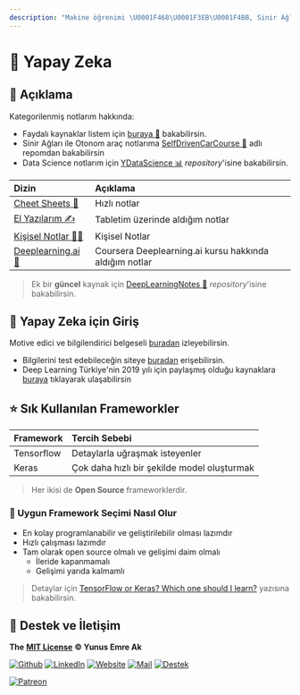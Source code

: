 ```yaml
---
description: "Makine öğrenimi \U0001F468‍\U0001F3EB\U0001F4BB, Sinir Ağları \U0001F578 ve Deep Learning \U0001F9E0 üzerine çalışmalarım."
---
```


# 🧠 Yapay Zeka

## 🗽 Açıklama

Kategorilenmiş notlarım hakkında:

* Faydalı kaynaklar listem için [buraya 🌟](kisisel-notlar/0-faydali-kaynaklar.md) bakabilirsin.
* Sinir Ağları ile Otonom araç notlarıma [SelfDrivenCarCourse 🚗](https://github.com/yedhrab/SelfDrivenCarCourse) adlı repomdan bakabilirsin
* Data Science notlarım için [YDataScience 📊](https://github.com/yedhrab/YDataScience) _repository_'isine bakabilirsin.

| Dizin | Açıklama |
| :--- | :--- |
| [Cheet Sheets 🏃‍️](cheet-sheets.md) | Hızlı notlar |
| [El Yazılarım ✍](el-yazilarim.md) | Tabletim üzerinde aldığım notlar |
| [Kişisel Notlar 👨‍🏫](https://github.com/yedhrab/YArtificalIntelligent/tree/a5532a278cf7757fc68b2b96b9d31e6d34e51147/Kişisel%20Notlar/README.md) | Kişisel Notlar |
| [Deeplearning.ai 🧠](https://github.com/yedhrab/YArtificalIntelligent/tree/a5532a278cf7757fc68b2b96b9d31e6d34e51147/DeepLearning.ai) | Coursera Deeplearning.ai kursu hakkında aldığım notlar |

> Ek bir **güncel** kaynak için [DeepLearningNotes 💫](https://github.com/asmaamirkhan/DeepLearningNotes) _repository_'isine bakabilirsin.

## 🚶‍ Yapay Zeka için Giriş

Motive edici ve bilgilendirici belgeseli [buradan](https://www.youtube.com/watch?v=qh2ESbatq68) izleyebilirsin.

* Bilgilerini test edebileceğin siteye [buradan](https://www.hackerrank.com/domains/ai) erişebilirsin.
* Deep Learning Türkiye'nin 2019 yılı için paylaşmış olduğu kaynaklara [buraya](https://medium.com/deep-learning-turkiye/2019-yapay-zeka-e%C4%9Fitim-ve-uygulama-program%C4%B1-add138988809) tıklayarak ulaşabilirsin

## ⭐ Sık Kullanılan Frameworkler

| Framework | Tercih Sebebi |
| :--- | :--- |
| Tensorflow | Detaylarla uğraşmak isteyenler |
| Keras | Çok daha hızlı bir şekilde model oluşturmak |

> Her ikisi de **Open Source** frameworklerdir.

### 🤔 Uygun Framework Seçimi Nasıl Olur

* En kolay programlanabilir ve geliştirilebilir olması lazımdır
* Hızlı çalışması lazımdır
* Tam olarak open source olmalı ve gelişimi daim olmalı
  * İleride kapanmamalı
  * Gelişimi yarıda kalmamlı

> Detaylar için [TensorFlow or Keras? Which one should I learn?](https://medium.com/implodinggradients/tensorflow-or-keras-which-one-should-i-learn-5dd7fa3f9ca0) yazısına bakabilirsin.

## 💖 Destek ve İletişim

**The** [**MIT License**](https://choosealicense.com/licenses/mit/) **© Yunus Emre Ak**

[![Github](https://drive.google.com/uc?id=1PzkuWOoBNMg0uOMmqwHtVoYt0WCqi-O5)](https://github.com/yedhrab) [![LinkedIn](https://drive.google.com/uc?id=1hvdil0ZHVEzekQ4AYELdnPOqzunKpnzJ)](https://www.linkedin.com/in/yemreak/) [![Website](https://drive.google.com/uc?id=1wR8Ph0FBs36ZJl0Ud-HkS0LZ9b66JBqJ)](https://yemreak.com) [![Mail](https://drive.google.com/uc?id=142rP0hbrnY8T9kj_84_r7WxPG1hzWEcN)](mailto::yedhrab@gmail.com?subject=YBilgiler%20%7C%20Github) [![Destek](https://drive.google.com/uc?id=1zyU7JWlw4sJTOx46gJlHOfYBwGIkvMQs)](https://gogetfunding.com/yemreak/)

[![Patreon](https://drive.google.com/uc?id=11YmCRmySX7v7QDFS62ST2JZuE70RFjDG)](https://www.patreon.com/yemreak/)

